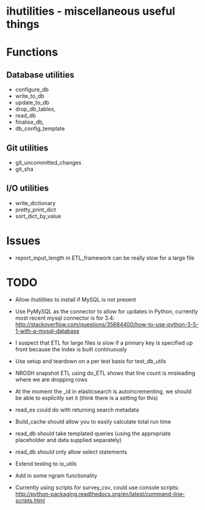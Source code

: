 # ihutilities - miscellaneous useful things

# Functions

## Database utilities

* configure_db 
* write_to_db
* update_to_db 
* drop_db_tables, 
* read_db
* finalise_db,
* db_config_template

## Git utilities

* git_uncommitted_changes
* git_sha

## I/O utilities

* write_dictionary
* pretty_print_dict
* sort_dict_by_value

# Issues
 
* report_input_length in ETL_framework can be really slow for a large file

# TODO

* Allow ihutilities to install if MySQL is not present
* Use PyMySQL as the connector to allow for updates in Python, currently most recent mysql connector is for 3.4:
    http://stackoverflow.com/questions/35684400/how-to-use-python-3-5-1-with-a-mysql-database

* I suspect that ETL for large files is slow if a primary key is specified up front because the index is built continuously
* Use setup and teardown on a per test basis for test_db_utils
* NROSH snapshot ETL using do_ETL shows that line count is misleading where we are dropping rows
* At the moment the _id in elasticsearch is autoincrementing, we should be able to explicitly set it (think there is a setting for this)
* read_es could do with returning search metadata
* Build_cache should allow you to easily calculate total run time
* read_db should take templated queries (using the appropriate placeholder and data supplied separately)
* read_db should only allow select statements
* Extend testing to io_utils
* Add in some ngram functionality
* Currently using scripts for survey_csv, could use console scripts: http://python-packaging.readthedocs.org/en/latest/command-line-scripts.html